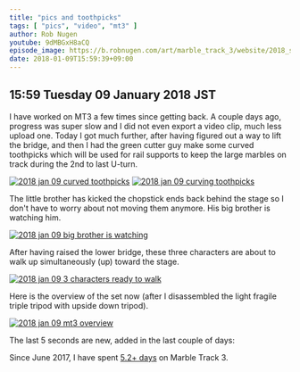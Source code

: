```yaml
---
title: "pics and toothpicks"
tags: [ "pics", "video", "mt3" ]
author: Rob Nugen
youtube: 9dMBGxH8aCQ
episode_image: https://b.robnugen.com/art/marble_track_3/website/2018_sep_02_mt3_placeholder.png
date: 2018-01-09T15:59:39+09:00
---
```


## 15:59 Tuesday 09 January 2018 JST

I have worked on MT3 a few times since getting back.  A couple days
ago, progress was super slow and I did not even export a video clip,
much less upload one.  Today I got much further, after having figured
out a way to lift the bridge, and then I had the green cutter guy make
some curved toothpicks which will be used for rail supports to keep
the large marbles on track during the 2nd to last U-turn.

[![2018 jan 09 curved toothpicks](//b.robnugen.com/art/marble_track_3/construction/2018/thumbs/2018_jan_09_curved_toothpicks.jpg)](//b.robnugen.com/art/marble_track_3/construction/2018/2018_jan_09_curved_toothpicks.jpg)
[![2018 jan 09 curving toothpicks](//b.robnugen.com/art/marble_track_3/construction/2018/thumbs/2018_jan_09_curving_toothpicks.jpg)](//b.robnugen.com/art/marble_track_3/construction/2018/2018_jan_09_curving_toothpicks.jpg)

The little brother has kicked the chopstick ends back behind the stage
so I don't have to worry about not moving them anymore.  His big
brother is watching him.

[![2018 jan 09 big brother is watching](//b.robnugen.com/art/marble_track_3/construction/2018/thumbs/2018_jan_09_big_brother_is_watching.jpg)](//b.robnugen.com/art/marble_track_3/construction/2018/2018_jan_09_big_brother_is_watching.jpg)

After having raised the lower bridge, these three characters are about
to walk up simultaneously (up) toward the stage.

[![2018 jan 09 3 characters ready to walk](//b.robnugen.com/art/marble_track_3/construction/2018/thumbs/2018_jan_09_3_characters_ready_to_walk.jpg)](//b.robnugen.com/art/marble_track_3/construction/2018/2018_jan_09_3_characters_ready_to_walk.jpg)

Here is the overview of the set now (after I disassembled the light
fragile triple tripod with upside down tripod).

[![2018 jan 09 mt3 overview](//b.robnugen.com/art/marble_track_3/construction/2018/thumbs/2018_jan_09_mt3_overview.jpg)](//b.robnugen.com/art/marble_track_3/construction/2018/2018_jan_09_mt3_overview.jpg)

The last 5 seconds are new, added in the last couple of days:

Since June 2017, I have spent
[5.2+ days](
http://grun1.com/utils/timeCalc.html?t1=4:14:42&c1=June%202017%204:14:42&t2=10:16:10&c2=July%202017%2010:16:10&t3=26:12:06&c3=Aug%202017%2026:12:06&t4=29:46:54&c4=Sep%202017%2029:46:54&t5=14:55:11&c5=Oct%202017%2014:55:11&t6=29:39:56&c6=Nov%202017%2029:39:56&t7=6:02:28&c7=Dec%202017%206:02:28&t8=1:36:11&c8=2%20Jan%202018&t9=1:21:57&c9=4%20Jan%202018&t10=36:20&c10=7%20Jan%202018&t11=2:00:16&c11=8%20Jan%202018&mode=0&fs3=1&ft2=1&f3t1=1&f4t0=1&d=:&o10=1&fps=
) on Marble Track 3.

